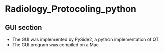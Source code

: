 # Radiology_Protocoling_python

## GUI section

- The GUI was implemented by PySide2, a python implementation of QT
- The GUI program was compiled on a Mac 